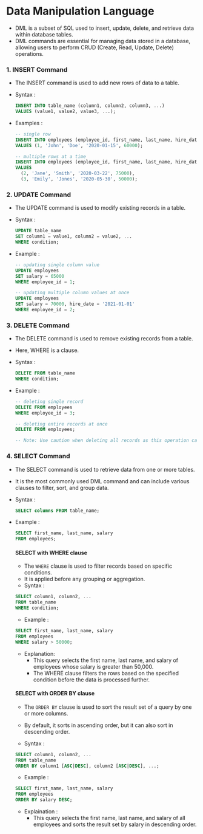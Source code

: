 # Data Manipulation Language

- DML is a subset of SQL used to insert, update, delete, and retrieve data within database tables.
- DML commands are essential for managing data stored in a database, allowing users to perform CRUD (Create, Read, Update, Delete) operations.

### 1. INSERT Command

- The INSERT command is used to add new rows of data to a table.

- Syntax :

  ```sql
  INSERT INTO table_name (column1, column2, column3, ...)
  VALUES (value1, value2, value3, ...);
  ```

- Examples :

  ```sql
  -- single row
  INSERT INTO employees (employee_id, first_name, last_name, hire_date, salary)
  VALUES (1, 'John', 'Doe', '2020-01-15', 60000);

  -- multiple rows at a time
  INSERT INTO employees (employee_id, first_name, last_name, hire_date, salary)
  VALUES
    (2, 'Jane', 'Smith', '2020-03-22', 75000),
    (3, 'Emily', 'Jones', '2020-05-30', 50000);
  ```

### 2. UPDATE Command

- The UPDATE command is used to modify existing records in a table.
- Syntax :

  ```sql
  UPDATE table_name
  SET column1 = value1, column2 = value2, ...
  WHERE condition;
  ```

- Example :

  ```sql
  -- updating single column value
  UPDATE employees
  SET salary = 65000
  WHERE employee_id = 1;

  -- updating multiple column values at once
  UPDATE employees
  SET salary = 70000, hire_date = '2021-01-01'
  WHERE employee_id = 2;
  ```

### 3. DELETE Command

- The DELETE command is used to remove existing records from a table.
- Here, WHERE is a clause.
- Syntax :

  ```sql
  DELETE FROM table_name
  WHERE condition;
  ```

- Example :

  ```sql
  -- deleting single record
  DELETE FROM employees
  WHERE employee_id = 3;

  -- deleting entire records at once
  DELETE FROM employees;

  -- Note: Use caution when deleting all records as this operation cannot be undone without a backup.
  ```

### 4. SELECT Command

- The SELECT command is used to retrieve data from one or more tables.
- It is the most commonly used DML command and can include various clauses to filter, sort, and group data.

- Syntax :
  ```sql
  SELECT columns FROM table_name;
  ```
- Example :

  ```sql
  SELECT first_name, last_name, salary
  FROM employees;
  ```

  #### **SELECT with WHERE clause**

  - The `WHERE` clause is used to filter records based on specific conditions.
  - It is applied before any grouping or aggregation.
  - Syntax :

  ```sql
  SELECT column1, column2, ...
  FROM table_name
  WHERE condition;
  ```

  - Example :

  ```sql
  SELECT first_name, last_name, salary
  FROM employees
  WHERE salary > 50000;

  ```

  - Explanation:
    - This query selects the first name, last name, and salary of employees whose salary is greater than 50,000.
    - The WHERE clause filters the rows based on the specified condition before the data is processed further.

  #### **SELECT with ORDER BY clause**

  - The `ORDER BY` clause is used to sort the result set of a query by one or more columns.
  - By default, it sorts in ascending order, but it can also sort in descending order.

  - Syntax :

  ```sql
  SELECT column1, column2, ...
  FROM table_name
  ORDER BY column1 [ASC|DESC], column2 [ASC|DESC], ...;
  ```

  - Example :

  ```sql
  SELECT first_name, last_name, salary
  FROM employees
  ORDER BY salary DESC;
  ```

  - Explaination :
    - This query selects the first name, last name, and salary of all employees and sorts the result set by salary in descending order.
